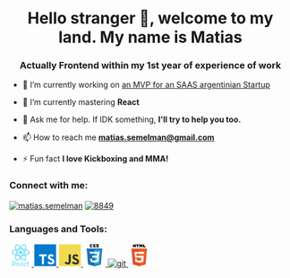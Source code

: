 <h1 align="center">Hello stranger 👋, welcome to my land. My name is Matias</h1>
<h3 align="center">Actually Frontend within my 1st year of experience of work</h3>

- 🔭 I’m currently working on [an MVP for an SAAS argentinian Startup](https://github.com/maatii95/Jelpin-Frontboff)

- 🌱 I’m currently mastering **React**

- 💬 Ask me for help. If IDK something, **I'll try to help you too.**

- 📫 How to reach me **matias.semelman@gmail.com**

- ⚡ Fun fact **I love Kickboxing and MMA!**

<h3 align="left">Connect with me:</h3>
<p align="left">
<a href="https://linkedin.com/in/matias.semelman" target="blank"><img align="center" src="https://raw.githubusercontent.com/rahuldkjain/github-profile-readme-generator/master/src/images/icons/Social/linked-in-alt.svg" alt="matias.semelman" height="30" width="40" /></a>
<a href="https://discordapp.com/users/8849" target="blank"><img align="center" src="https://raw.githubusercontent.com/rahuldkjain/github-profile-readme-generator/master/src/images/icons/Social/discord.svg" alt="8849" height="30" width="40" /></a>
</p>

<h3 align="left">Languages and Tools:</h3>
<p align="left"> <a href="https://reactjs.org/" target="_blank"> <img src="https://raw.githubusercontent.com/devicons/devicon/master/icons/react/react-original-wordmark.svg" alt="react" width="40" height="40"/><a href="https://www.typescriptlang.org/" target="_blank"> <img src="https://raw.githubusercontent.com/devicons/devicon/master/icons/typescript/typescript-original.svg" alt="typescript" width="40" height="40"/> </a>  </a>
   <a href="https://developer.mozilla.org/en-US/docs/Web/JavaScript" target="_blank"> <img src="https://raw.githubusercontent.com/devicons/devicon/master/icons/javascript/javascript-original.svg" alt="javascript" width="40" height="40"/> </a>
  <a href="https://www.w3schools.com/css/" target="_blank"> <img src="https://raw.githubusercontent.com/devicons/devicon/master/icons/css3/css3-original-wordmark.svg" alt="css3" width="40" height="40"/> </a> </a> <a href="https://git-scm.com/" target="_blank"> <img src="https://www.vectorlogo.zone/logos/git-scm/git-scm-icon.svg" alt="git" width="40" height="40"/> </a> <a href="https://www.w3.org/html/" target="_blank"> <img src="https://raw.githubusercontent.com/devicons/devicon/master/icons/html5/html5-original-wordmark.svg" alt="html5" width="40" height="40"/> </a>  </p>
